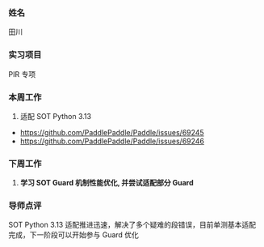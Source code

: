 ### 姓名

田川

### 实习项目

PIR 专项

### 本周工作

1. 适配 SOT Python 3.13
  - https://github.com/PaddlePaddle/Paddle/issues/69245
  - https://github.com/PaddlePaddle/Paddle/issues/69246

### 下周工作

1. **学习 SOT Guard 机制性能优化, 并尝试适配部分 Guard**

### 导师点评

SOT Python 3.13 适配推进迅速，解决了多个疑难的段错误，目前单测基本适配完成，下一阶段可以开始参与 Guard 优化